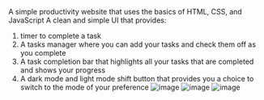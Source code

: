 A simple productivity website that uses the basics of HTML, CSS, and JavaScript
A clean and simple UI that provides:
  1) timer to complete a task
  2) A tasks manager where you can add your tasks and check them off as you complete
  3) A task completion bar that highlights all your tasks that are completed and shows your progress
  4) A dark mode and light mode shift button that provides you a choice to switch to the mode of your preference
![image](https://github.com/user-attachments/assets/3b07e81c-b476-431e-a171-4e7e2f4ab2ba)
![image](https://github.com/user-attachments/assets/e423076d-2a51-456e-b268-ca512d4b46a4)
![image](https://github.com/user-attachments/assets/21ba5b36-87c5-41b6-be7c-ce9decbc957a)
